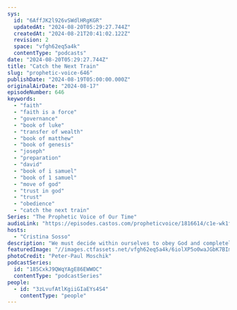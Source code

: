 ```yaml
---
sys:
  id: "6AffJK2l926vSWdlHRgKGR"
  updatedAt: "2024-08-20T05:29:27.744Z"
  createdAt: "2024-08-21T20:41:02.122Z"
  revision: 2
  space: "vfgh62eq5a4k"
  contentType: "podcasts"
date: "2024-08-20T05:29:27.744Z"
title: "Catch the Next Train"
slug: "prophetic-voice-646"
publishDate: "2024-08-19T05:00:00.000Z"
originalAirDate: "2024-08-17"
episodeNumber: 646
keywords:
  - "faith"
  - "faith is a force"
  - "governance"
  - "book of luke"
  - "transfer of wealth"
  - "book of matthew"
  - "book of genesis"
  - "joseph"
  - "preparation"
  - "david"
  - "book of i samuel"
  - "book of 1 samuel"
  - "move of god"
  - "trust in god"
  - "trust"
  - "obedience"
  - "catch the next train"
Series: "The Prophetic Voice of Our Time"
audioLink: "https://episodes.castos.com/propheticvoice/1816614/c1e-wk1frxk03sx2j2v-0vdqop5waz57-jkqaki.mp3?_gl=1*1ifx61q*_gcl_au*MTU0NTM4MTM2Ni4xNzE5NjM3NjM1"
hosts:
  - "Cristina Sosso"
description: "We must decide within ourselves to obey God and completely submit to Him and trust Him. God does not take us out of challenges, but He will be with us through them. He will not give you all of the details at the time; did he with David when he was still tending the sheep, or with Joseph when he was sold into slavery? The path He has put us on will prepare us for what we are supposed to do, we just need to submit ourselves to Him and trust Him. Get with God, for it is not too late for you to catch the next train."
featuredImage: "//images.ctfassets.net/vfgh62eq5a4k/6iolXP5o0waJGbK7BImNn7/fc781ae2df83c69fc6ebb7c9e5ebfeba/peter-paul-moschik-JVxVNaK-Mpo-unsplash__1_.jpg"
photoCredit: "Peter-Paul Moschik"
podcastSeries:
  id: "185CxkJ9QWqYAgE86EWWOC"
  contentType: "podcastSeries"
people:
  - id: "3zLvufAtlKgiiGIaEYs4S4"
    contentType: "people"
---
```


